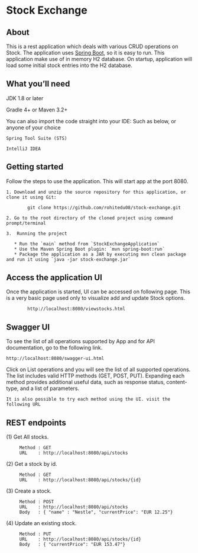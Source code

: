# Stock Exchange


## About ##

This is a rest application which deals with various CRUD operations on Stock. 
The application uses [Spring Boot](http://projects.spring.io/spring-boot/), so it is easy to run. This application make use of in memory H2 database. 
On startup, application will load some initial stock entries into the H2 database.

## What you’ll need ##

JDK 1.8 or later

Gradle 4+ or Maven 3.2+

You can also import the code straight into your IDE: Such as below, or anyone of your choice

```
Spring Tool Suite (STS)

IntelliJ IDEA

```
## Getting started ##

Follow the steps to use the application. This will start app at the port 8080.

    1. Download and unzip the source repository for this application, or clone it using Git: 
    
			git clone https://github.com/rohitedu08/stock-exchange.git

    2. Go to the root directory of the cloned project using command prompt/terminal

    3.  Running the project

	   * Run the `main` method from `StockExchangeApplication`
	   * Use the Maven Spring Boot plugin: `mvn spring-boot:run`
	   * Package the application as a JAR by executing mvn clean package and run it using `java -jar stock-exchange.jar`

## Access the application UI ##

Once the application is started, UI can be accessed on following page. This is a very basic page used only to visualize add and update Stock options.

			http://localhost:8080/viewstocks.html

## Swagger UI ##

To see the list of all operations supported by App and for API documentation, go to the following link.

	http://localhost:8080/swagger-ui.html

Click on List operations and you will see the list of all supported operations. The list includes valid HTTP methods (GET, POST, PUT). Expanding each method provides additional useful data, such as response status, content-type, and a list of parameters. 
	
	It is also possible to try each method using the UI. visit the following URL
	
	
## REST endpoints ##

  (1) Get All stocks.
  
         Method : GET 
         URL    : http://localhost:8080/api/stocks
         
  (2) Get a stock by id.
    
         Method : GET 
         URL    : http://localhost:8080/api/stocks/{id}
   
  (3) Create a stock.
      
         Method : POST
         URL    : http://localhost:8080/api/stocks
         Body   : { "name" : "Nestle", "currentPrice": "EUR 12.25"}
  
  (4) Update an existing stock.
        
         Method : PUT
         URL    : http://localhost:8080/api/stocks/{id}
         Body   : { "currentPrice": "EUR 153.47"}
